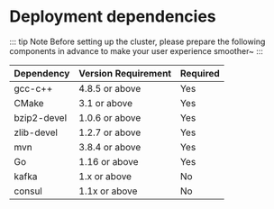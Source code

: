 # Deployment dependencies

::: tip Note
Before setting up the cluster, please prepare the following components in advance to make your user experience smoother~
:::

| Dependency  | Version Requirement | Required |
|-------------|---------------------|----------|
| gcc-c++     | 4.8.5 or above      | Yes      |
| CMake       | 3.1 or above        | Yes      |
| bzip2-devel | 1.0.6 or above      | Yes      |
| zlib-devel  | 1.2.7 or above      | Yes      |
| mvn         | 3.8.4 or above      | Yes      |
| Go          | 1.16 or above       | Yes      |
| kafka       | 1.x or above        | No       |
| consul      | 1.1x or above       | No       |


